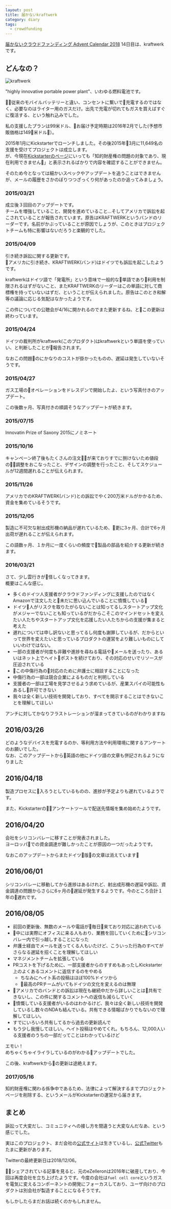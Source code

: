 ```yaml
---
layout: post
title: 届かないkraftwerk
category: diary
tags:
  - crowdfunding
---
```


[届かないクラウドファンディング Advent Calendar 2018](https://adventar.org/calendars/3459) 14日目は、kraftwerkです。

## どんなの？

![kraftwerk](https://lh3.googleusercontent.com/tG_9qBGsBfq9QnzsjhSLqohKVeTKaS4dCkplh3ZbgB9PMGMLUXyM2ZzBtt_l82v5EaiE-4A7jpr8DrK6sERnMHRDuOhz8qnqNpjBHshmG9jXwGhMwTJ6yXVQBdxdV2ZgOaqBBz7vUym4Ui1lXqWQDo8CSysZ-lh-KIoqg58avIWk8x9kYU7pAAUud7qCJx2SCv0xqah8zhDXCJgRtdWPM8YCN0WTZLkeeCQijDGBVVTSb0B2olsGCd9ysIbw-PHiEFaW2BEhiDCMMMX7gkG1RY2DttVXAdPp9MiXlOY9JX1jDBibRx-eufxKzswu-HlD5i1twk-Al6xheVB6_wDPwaMlQg_SfPpj64xPp9QyHfqosnN9w_qTxXmpAf_tnUBd1SopvwSc5XWa1hAj4nB3wrDJV2Uhbek7L89Tpzw4WTRupdAiTY3uy5d4opZXWq_530GPzLKOyL79os8lJGB3o0smUTYqvH7eNzjd8I_xuGJpxJLZFRWZrWbbTXL2AWURGnBNvKcg8orPcl8qI5-y1s_PI75zgMBdEG95BYSs_P7bGirpHA039XaOsGHKHrVCJm6jWS92kai-ZsSsDVPnmLV7LaaXn-MpXObnYdNzvOihj7XG8BQVzA5FdfVXkyMMegvVLAxx5iYCcyttzu7ARbOg=w560)

"highly innovative portable power plant"、いわゆる燃料電池です。

従来のモバイルバッテリーと違い、コンセントに繋いで充電するのではなく、必要なのはライター用のガスだけ。出先で充電が切れてもガスを買えばすぐに復活する、という触れ込みでした。

私の支援したプランは99米ドル、お届け予定時期は2016年2月でした(予想市販価格は149米ドル）。

2015年1月にKickstarterでローンチしました。その後2015年3月に11,649名の支援を受けてプロジェクトは成立します。  
が、今現在[Kickstarterのページ](https://www.kickstarter.com/projects/265641170/kraftwerk-highly-innovative-portable-power-plant)にいっても「知的財産権の問題の対象であり、現在利用できません」と表示されるばかりで内容を確認することができません。

そのため今となっては細かいスペックやアップデートを追うことはできませんが、メールの履歴をさかのぼりつつざっくり何があったのか追ってみましょう。

### 2015/03/21

成立後３回目のアップデートです。  
チームを増強していること、開発を進めていること…そしてアメリカで訴訟を起こされていることが報告されています。原告はKRAFTWERKというバンドのリーダーです。名前がかぶっていることが原因でしょうが、このときはプロジェクトチームも特に影響はないだろうと楽観的でした。

### 2015/04/09

引き続き訴訟に関する更新です。  
アメリカに引き続き、KRAFTWERK(バンド)はドイツでも訴訟を起こしたようです。

kraftwerkはドイツ語で「発電所」という意味で一般的な単語であり利用を制限されるはずがないこと、またKRAFTWERKのリーダーはこの単語に対して商標権を持っていないはずだ、ということが伝えられました。原告はこのとき和解等の議論に応じる気配はなかったようです。

この件についての公聴会が4/16に開かれるのでまた更新するね、とこの更新は終わっています。


### 2015/04/24

ドイツの裁判所がkraftwerk(このプロダクト)はkraftwerkという単語を使っていい、と判断したことが報告されます。

なおこの問題のにかなりのコストが掛かったものの、遅延は発生していないそうです。

### 2015/04/27

ガス工場のオペレーションをドレスデンで開始したよ、という写真付きのアップデート。

この後数ヶ月、写真付きの順調そうなアップデートが続きます。

### 2015/07/15

Innovatin Prize of Saxony 2015にノミネート

### 2015/10/16

キャンペーン終了後もたくさんの注文が来ておりすでに捌けないため値段の調整をおこなったこと、デザインの調整を行ったこと、そしてスケジュールが12週間遅れることが伝えられます。

### 2015/11/26

アメリカでのKRAFTWERK(バンド)との訴訟でやく200万米ドルがかかるため、資金を集めているそうです。

### 2015/12/05

製造に不可欠な射出成形機の納品が遅れているため、更に3ヶ月、合計で6ヶ月出荷が遅れることが伝えられます。

この語数ヶ月、１か月に一度くらいの頻度で製品の部品を紹介する更新が続きます。


### 2016/03/21

さて、少し雲行きが怪しくなってきます。  
概要はこんな感じ。

- 多くのドイツ人支援者がクラウドファンディングに支援したのではなくAmazonで注文したと未だに思い込んでいることに憤慨している
- ドイツ人がリスクを取りたがらないことは知ってるしスタートアップ文化がメジャーでないことも知っているがだからこそこのマインドセットを変えたい人たちやスタートアップ文化を応援したい人たちからの支援が集まると考えた
- 遅れについては申し訳ないと思ってるし何度も謝罪しているが、だからといって世界を変えたいと思っているプロダクトの運営をより難しいものにしていいわけではない。
- 一部の支援者が何度も非難や進捗を尋ねる電話やメールを送ったり、あるいはネット上でヘイトポストを続けており、その対応のせいでリソースが圧迫されている
- この中傷行為の対応のために弁護士に相談することになった
- 中傷行為の一部は競合企業によるものだと判明している
- 支援者の一部は工場を見学させるよう求めているが、産業スパイの可能性もあるし許可できない
- 我々は全く新しい技術を開発しており、すべてを開示することはできないことを理解してほしい

アンチに対してかなりフラストレーションが溜まってきているのがわかりますね

## 2016/03/26

どのようなデバイスを充電するのか、等利用方法や利用環境に関するアンケートのお願いでした。  
なお、このアップデートから英語の他にドイツ語の文章も併記されるようになりました

## 2016/04/18

製造プロセスに入ろうとしているものの、進捗が予定よりも遅れているようです。

また、Kickstarterのアンケートツールで配送先情報を集め始めたようです。

## 2016/04/20

会社をシリコンバレーに移すことが発表されました。  
ヨーロッパでの資金調達が難しかったことが原因の一つだったようです。

なおこのアップデートからまたドイツ版の文章は消えています

## 2016/06/01

シリコンバレーに移動してから進捗はあるけれど、射出成形機の遅延や訴訟、資金調達の問題からさらに6ヶ月の遅延が発生するようです。今のところ合計１年の遅れです。


## 2016/08/05

- 前回の更新後、無数のメールや電話が毎日来ており対応に追われている
- 中には実際にオフィスに来る人もおり、業務を回していくためにシリコンバレー内で引っ越しすることになった
- 弁護士経由でメールを送ってくる人もいたけど、こういった行為のすべてがさらなる遅延を招くことを理解してほしい
- マネジメントチームを拡張している
- PRコストを下げるために、一部支援者からのすすめもあったしKickstarter上のよくあるコメントに返信するのをやめる
  - ちなみにヘイト系の投稿はほぼ100%ドイツから
  - 最高のPRチームがいてもドイツの文化を変えるのは無理
- アメリカでのバンドとの訴訟は現在も継続中だから詳しいことは共有できないし、この件に関するコメントへの返信も減らしていく
- 憤慨している支援者がいるのはわかるけど、我々は全く新しい技術を開発しているし数々のNDAも結んでいる。共有できる情報ばかりでもないので理解してほしい。
- すでにいろいろ共有してるから過去の更新読んで
- もう少し我慢してほしい。ヘイト投稿はやめてくれ。もちろん、12,000人いる支援者のうちの一部だってことはわかっているけど

エモい！  
めちゃくちゃイライラしているのがわかるアップデートでした。

この後、kraftwerkからの更新は途絶えます。

### 2017/05/16

知的財産権に関わる係争中であるため、法律によって解決するまでプロジェクトページを削除する、というメールがKickstarterの運営から届きます。


## まとめ

訴訟って大変だし、コミュニティへの接し方を間違うと大変なんだなあ、という感じでした。

実はこのプロジェクト、まだ会社の[公式サイト](http://kraftwerkgroup.com/)は生きているし、[公式Twitter](https://twitter.com/hellokraftwerk)もたまに更新があります。

Twitterの最終更新日は2018/12/06。  

シェアされている記事を見ると、元のeZelleronは2016年に破産しており、今回は再度会社を立ち上げたようです。今度の会社は`fuel cell core`というガスを電気に変えるコンポーネントの開発にフォーカスしており、ユーザ向けのプロダクトは別会社が製造することになるそうです。

もしかしたらまだお話は続くのかもしれません。
